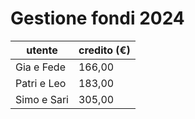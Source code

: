 # Gestione fondi 2024
| **utente** | **credito (€)** |
| --- | --- |
| Gia e Fede | 166,00 |
| Patri e Leo | 183,00 |
| Simo e Sari | 305,00 |
